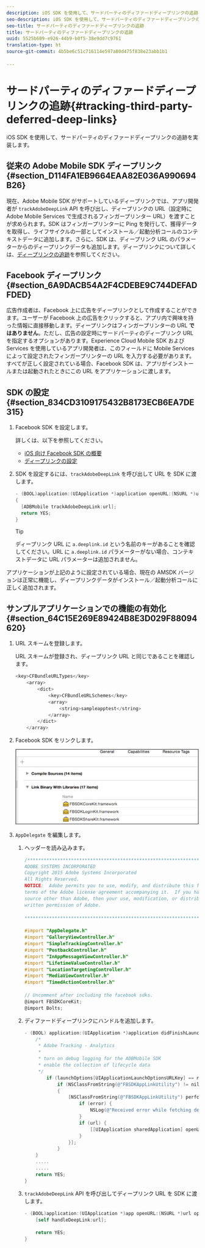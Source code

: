 ```yaml
---
description: iOS SDK を使用して、サードパーティのディファードディープリンクの追跡を実装します。
seo-description: iOS SDK を使用して、サードパーティのディファードディープリンクの追跡を実装します。
seo-title: サードパーティのディファードディープリンクの追跡
title: サードパーティのディファードディープリンクの追跡
uuid: 5525b609-e926-44b9-b0f5-38e9dd7c9761
translation-type: ht
source-git-commit: 4b5be6c51c716114e597a80d475f838e23abb1b1

---
```



# サードパーティのディファードディープリンクの追跡{#tracking-third-party-deferred-deep-links}

iOS SDK を使用して、サードパーティのディファードディープリンクの追跡を実装します。

## 従来の Adobe Mobile SDK ディープリンク {#section_D114FA1EB9664EAA82E036A990694B26}

現在、Adobe Mobile SDK がサポートしているディープリンクでは、アプリ開発者が `trackAdobeDeepLink` API を呼び出し、ディープリンクの URL（設定時に Adobe Mobile Services で生成されるフィンガープリンター URL）を渡すことが求められます。SDK はフィンガープリンターに Ping を発行して、獲得データを取得し、ライフサイクルの一部としてインストール／起動分析コールのコンテキストデータに追加します。さらに、SDK は、ディープリンク URL のパラメーターからのディープリンクデータも追加します。ディープリンクについて詳しくは、[ディープリンクの追跡](/help/ios/acquisition-main/tracking-deep-links/tracking-deep-links.md)を参照してください。

## Facebook ディープリンク {#section_6A9DACB54A2F4CDEBE9C744DEFADFDED}

広告作成者は、Facebook 上に広告をディープリンクとして作成することができます。ユーザーが Facebook 上の広告をクリックすると、アプリ内で興味を持った情報に直接移動します。ディープリンクはフィンガープリンターの URL **ではありません**。ただし、広告の設定時にサードパーティのディープリンク URL を指定するオプションがあります。Experience Cloud Mobile SDK および Services を使用しているアプリ開発者は、このフィールドに Mobile Services によって設定されたフィンガープリンターの URL を入力する必要があります。すべてが正しく設定されている場合、Facebook SDK は、アプリがインストールまたは起動されたときにこの URL をアプリケーションに渡します。

## SDK の設定{#section_834CD3109175432B8173ECB6EA7DE315}

1. Facebook SDK を設定します。

   詳しくは、以下を参照してください。

   * [iOS 向け Facebook SDK の概要](https://developers.facebook.com/docs/ios/getting-started)
   * [ディープリンクの設定](https://developers.facebook.com/docs/app-ads/deep-linking#os)

1. SDK を設定するには、`trackAdobeDeepLink` を呼び出して URL を SDK に渡します。

   ```objective-c
   - (BOOL)application:(UIApplication *)application openURL:(NSURL *)url sourceApplication:(NSString *)sourceApplication annotation:(id)annotation 
   { 
     [ADBMobile trackAdobeDeepLink:url]; 
     return YES; 
   }
   ```

   >[!TIP]
   >
   >ディープリンク URL に `a.deeplink.id` という名前のキーがあることを確認してください。URL に `a.deeplink.id` パラメーターがない場合、コンテキストデータに URL パラメーターは追加されません。

アプリケーションが上記のように設定されている場合、現在の AMSDK バージョンは正常に機能し、ディープリンクデータがインストール／起動分析コールに正しく追加されます。

## サンプルアプリケーションでの機能の有効化 {#section_64C15E269E89424B8E3D029F88094620}

1. URL スキームを登録します。

   URL スキームが登録され、ディープリンク URL と同じであることを確認します。

   ```objective-c
   <key>CFBundleURLTypes</key> 
       <array> 
           <dict> 
               <key>CFBundleURLSchemes</key> 
               <array> 
                   <string>sampleapptest</string> 
               </array> 
           </dict> 
       </array>
   ```

1. Facebook SDK をリンクします。

   ![Facebook アセット](assets/link-fb-sdk.jpg)

1. `AppDelegate` を編集します。

   1. ヘッダーを読み込みます。

      ```objective-c
      /************************************************************************* 
      ADOBE SYSTEMS INCORPORATED 
      Copyright 2015 Adobe Systems Incorporated 
      All Rights Reserved. 
      NOTICE:  Adobe permits you to use, modify, and distribute this file in accordance with the 
      terms of the Adobe license agreement accompanying it.  If you have received this file from a 
      source other than Adobe, then your use, modification, or distribution of it requires the prior 
      written permission of Adobe. 
      
      **************************************************************************/ 
      
      #import "AppDelegate.h" 
      #import "GalleryViewController.h" 
      #import "SimpleTrackingController.h" 
      #import "PostbackController.h" 
      #import "InAppMessageViewController.h" 
      #import "LifetimeValueController.h" 
      #import "LocationTargetingController.h" 
      #import "MediaViewController.h" 
      #import "TimedActionController.h"
      
      // Uncomment after including the facebook sdks. 
      @import FBSDKCoreKit; 
      @import Bolts;
      ```

   1. ディファードディープリンクにハンドルを追加します。

      ```objective-c
      - (BOOL) application:(UIApplication *)application didFinishLaunchingWithOptions:(NSDictionary *)launchOptions { 
          /* 
           * Adobe Tracking - Analytics 
           * 
           * turn on debug logging for the ADBMobile SDK 
           * enable the collection of lifecycle data 
           */ 
              if (launchOptions[UIApplicationLaunchOptionsURLKey] == nil) { 
                  if (NSClassFromString(@"FBSDKAppLinkUtility") != nil) 
                  { 
                      [NSClassFromString(@"FBSDKAppLinkUtility") performSelector:@selector(fetchDeferredAppLink:) withObject:^(NSURL *url, NSError *error) { 
                          if (error) { 
                              NSLog(@"Received error while fetching deferred app link %@", error); 
                          } 
                          if (url) { 
                              [[UIApplication sharedApplication] openURL:url]; 
                          } 
                      }]; 
                  } 
          } 
          ..... 
          ..... 
          return YES; 
      }
      ```

   1. `trackAdobeDeepLink` API を呼び出してディープリンク URL を SDK に渡します。

      ```objective-c
      - (BOOL)application:(UIApplication *)app openURL:(NSURL *)url options:(NSDictionary<NSString *, id> *)options { 
          [self handleDeepLink:url]; 
      
          return YES; 
      }
      ```

